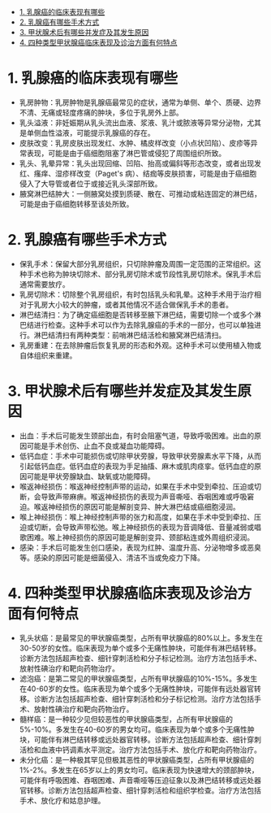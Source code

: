 - [1. 乳腺癌的临床表现有哪些](#1-乳腺癌的临床表现有哪些)
- [2. 乳腺癌有哪些手术方式](#2-乳腺癌有哪些手术方式)
- [3. 甲状腺术后有哪些并发症及其发生原因](#3-甲状腺术后有哪些并发症及其发生原因)
- [4. 四种类型甲状腺癌临床表现及诊治方面有何特点](#4-四种类型甲状腺癌临床表现及诊治方面有何特点)

# 1. 乳腺癌的临床表现有哪些

- 乳房肿物：乳房肿物是乳腺癌最常见的症状，通常为单侧、单个、质硬、边界不清、无痛或轻度疼痛的肿块，多位于乳房外上部。
- 乳头溢液：非妊娠期从乳头流出血液、浆液、乳汁或脓液等异常分泌物，尤其是单侧血性溢液，可能提示乳腺癌的存在。
- 皮肤改变：乳房皮肤出现发红、水肿、橘皮样改变（小点状凹陷）、皮疹等异常表现，可能是由于癌细胞阻塞了淋巴管或侵犯了周围组织所致。
- 乳头、乳晕异常：乳头出现回缩、凹陷、抬高或偏斜等形态改变，或者出现发红、瘙痒、湿疹样改变（Paget's 病）、结痂等皮肤损害，可能是由于癌细胞侵入了大导管或者位于或接近乳头深部所致。
- 腋窝淋巴结肿大：一侧腋窝处摸到质硬、散在、可推动或粘连固定的淋巴结，可能是由于癌细胞转移至该处所致。

# 2. 乳腺癌有哪些手术方式

- 保乳手术：保留大部分乳房组织，只切除肿瘤及周围一定范围的正常组织。这种手术也称为肿块切除术、部分乳房切除术或节段性乳房切除术。保乳手术后通常需要放疗。
- 乳房切除术：切除整个乳房组织，有时包括乳头和乳晕。这种手术用于治疗相对于乳房大小较大的肿瘤，或者其他情况不适合做保乳手术的患者。
- 淋巴结清扫：为了确定癌细胞是否转移至腋下淋巴结，需要切除一个或多个淋巴结进行检查。这种手术可以作为去除乳腺癌的手术的一部分，也可以单独进行。淋巴结清扫有两种类型：前哨淋巴结活检和腋窝淋巴结清扫。
- 乳房重建：在去除肿瘤后恢复乳房的形态和外观。这种手术可以使用植入物或自体组织来重建。

# 3. 甲状腺术后有哪些并发症及其发生原因

- 出血：手术后可能发生颈部出血，有时会阻塞气道，导致呼吸困难。出血的原因可能是手术创伤、止血不良或凝血功能障碍。
- 低钙血症：手术中可能损伤或切除甲状旁腺，导致甲状旁腺素水平下降，从而引起低钙血症。低钙血症的表现为手足抽搐、麻木或肌肉痉挛。低钙血症的原因可能是甲状旁腺缺血、缺氧或功能障碍。
- 喉返神经损伤：喉返神经控制声带的运动，如果在手术中受到牵拉、压迫或切断，会导致声带麻痹。喉返神经损伤的表现为声音嘶哑、吞咽困难或呼吸窘迫。喉返神经损伤的原因可能是解剖变异、肿大淋巴结或癌细胞浸润。
- 喉上神经损伤：喉上神经控制声带的张力和高度，如果在手术中受到牵拉、压迫或切断，会导致声带松弛。喉上神经损伤的表现为音调降低、音量减弱或唱歌困难。喉上神经损伤的原因可能是解剖变异、颈部粘连或外周组织浸润。
- 感染：手术后可能发生创口感染，表现为红肿、温度升高、分泌物增多或恶臭等。感染的原因可能是细菌侵入、清洁不当或免疫力下降。

# 4. 四种类型甲状腺癌临床表现及诊治方面有何特点

- 乳头状癌：是最常见的甲状腺癌类型，占所有甲状腺癌的80%以上。多发生在30-50岁的女性。临床表现为单个或多个无痛性肿块，可能伴有淋巴结转移。诊断方法包括超声检查、细针穿刺活检和分子标记检测。治疗方法包括手术、放射性碘治疗和靶向药物治疗。
- 滤泡癌：是第二常见的甲状腺癌类型，占所有甲状腺癌的10%-15%。多发生在40-60岁的女性。临床表现为单个或多个无痛性肿块，可能伴有远处器官转移。诊断方法包括超声检查、细针穿刺活检和分子标记检测。治疗方法包括手术、放射性碘治疗和靶向药物治疗。
- 髓样癌：是一种较少见但较恶性的甲状腺癌类型，占所有甲状腺癌的5%-10%。多发生在40-60岁的男女均可。临床表现为单个或多个无痛性肿块，可能伴有淋巴结转移或远处器官转移。诊断方法包括超声检查、细针穿刺活检和血液中钙调素水平测定。治疗方法包括手术、放化疗和靶向药物治疗。
- 未分化癌：是一种极其罕见但极其恶性的甲状腺癌类型，占所有甲状腺癌的1%-2%。多发生在65岁以上的男女均可。临床表现为快速增大的颈部肿块，可能伴有呼吸困难、吞咽困难、声音嘶哑等压迫征象以及淋巴结转移或远处器官转移。诊断方法包括超声检查、细针穿刺活检和组织学检查。治疗方法包括手术、放化疗和姑息护理。